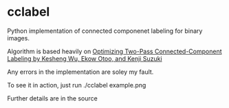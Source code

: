 cclabel
=======

Python implementation of connected componenet labeling for binary images.

Algorithm is based heavily on [Optimizing Two-Pass Connected-Component Labeling by Kesheng Wu, Ekow Otoo, and Kenji Suzuki](http://dl.acm.org/citation.cfm?id=1529869&preflayout=flat)

Any errors in the implementation are soley my fault.

To see it in action, just run ./cclabel example.png

Further details are in the source
